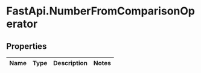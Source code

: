 # FastApi.NumberFromComparisonOperator

## Properties
Name | Type | Description | Notes
------------ | ------------- | ------------- | -------------
